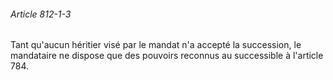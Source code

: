 ###### Article 812-1-3

Tant qu'aucun héritier visé par le mandat n'a accepté la succession, le mandataire ne dispose que des pouvoirs reconnus au successible à l'article 784.

